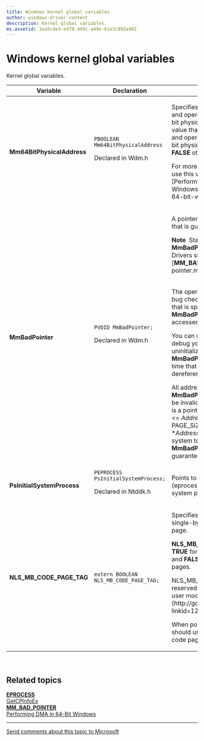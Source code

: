 ```yaml
---
title: Windows kernel global variables
author: windows-driver-content
description: Kernel global variables.
ms.assetid: 1ea5c4e3-ed70-449c-a49e-b1e3c892e981
---
```


# Windows kernel global variables


Kernel global variables.

<table>
<colgroup>
<col width="33%" />
<col width="33%" />
<col width="33%" />
</colgroup>
<thead>
<tr class="header">
<th>Variable</th>
<th>Declaration</th>
<th>Description</th>
</tr>
</thead>
<tbody>
<tr class="odd">
<td><strong>Mm64BitPhysicalAddress</strong></td>
<td><code>PBOOLEAN Mm64BitPhysicalAddress</code>
<p>Declared in Wdm.h</p></td>
<td><p>Specifies whether the hardware and operating system support 64-bit physical addresses. Points to a value that is <strong>TRUE</strong> if the hardware and operating system support 64-bit physical addresses, and is <strong>FALSE</strong> otherwise.</p>
<p>For more information about how to use this variable in your driver, see [Performing DMA in 64-Bit Windows](performing-dma-in-64-bit-windows.md).</p></td>
</tr>
<tr class="even">
<td><strong>MmBadPointer</strong></td>
<td><code>PVOID MmBadPointer;</code>
<p>Declared in Wdm.h</p></td>
<td><p>A pointer to a memory location that is guaranteed to be invalid.</p>
<div class="alert">
<strong>Note</strong>  Starting with Windows 8.1, <strong>MmBadPointer</strong> is deprecated. Drivers should use the [<strong>MM_BAD_POINTER</strong>](mm-bad-pointer.md) macro instead.
</div>
<div>
 
</div>
<p>The operating system generates a bug check if the memory address that is specified by the <strong>MmBadPointer</strong> variable is accessed.</p>
<p>You can use <strong>MmBadPointer</strong> to debug your driver code. Set any uninitialized pointer variables to <strong>MmBadPointer</strong> to find the first time that your code tries to dereference an invalid pointer.</p>
<p>All addresses within PAGE_SIZE of <strong>MmBadPointer</strong> are guaranteed to be invalid. For example, if <em>Address</em> is a pointer and if <strong>MmBadPointer</strong> &lt;= <em>Address</em> &lt; <strong>MmBadPointer</strong> + PAGE_SIZE, attempts to access *<em>Address</em> causes the operating system to generate a bug check. <strong>MmBadPointer</strong> + PAGE_SIZE is not guaranteed to be invalid.</p></td>
</tr>
<tr class="odd">
<td><strong>PsInitialSystemProcess</strong></td>
<td><code>PEPROCESS PsInitialSystemProcess;</code>
<p>Declared in Ntddk.h</p></td>
<td><p>Points to the [<strong>EPROCESS</strong>](eprocess.md) structure for the system process.</p></td>
</tr>
<tr class="even">
<td><strong>NLS_MB_CODE_PAGE_TAG</strong></td>
<td><code>extern BOOLEAN  NLS_MB_CODE_PAGE_TAG;</code></td>
<td><p>Specifies whether a code page is a single-byte or multibyte code page.</p>
<p><strong>NLS_MB_CODE_PAGE_TAG</strong> is <strong>TRUE</strong> for multibyte code pages and <strong>FALSE</strong> for single-byte code pages.</p>
<p>NLS_MB_CODE_PAGE_TAG is reserved for system use. From user mode, call [GetCPInfoEx](http://go.microsoft.com/fwlink/p/?linkid=121902) instead.</p>
<p>When possible, your application should use Unicode instead of code pages.</p></td>
</tr>
</tbody>
</table>

 

## Related topics
[**EPROCESS**](eprocess.md)  
[GetCPInfoEx](http://go.microsoft.com/fwlink/p/?linkid=121902)  
[**MM\_BAD\_POINTER**](mm-bad-pointer.md)  
[Performing DMA in 64-Bit Windows](performing-dma-in-64-bit-windows.md)  

--------------------
[Send comments about this topic to Microsoft](mailto:wsddocfb@microsoft.com?subject=Documentation%20feedback%20%5Bkernel\kernel%5D:%20Windows%20kernel%20global%20variables%20%20RELEASE:%20%286/14/2017%29&body=%0A%0APRIVACY%20STATEMENT%0A%0AWe%20use%20your%20feedback%20to%20improve%20the%20documentation.%20We%20don't%20use%20your%20email%20address%20for%20any%20other%20purpose,%20and%20we'll%20remove%20your%20email%20address%20from%20our%20system%20after%20the%20issue%20that%20you're%20reporting%20is%20fixed.%20While%20we're%20working%20to%20fix%20this%20issue,%20we%20might%20send%20you%20an%20email%20message%20to%20ask%20for%20more%20info.%20Later,%20we%20might%20also%20send%20you%20an%20email%20message%20to%20let%20you%20know%20that%20we've%20addressed%20your%20feedback.%0A%0AFor%20more%20info%20about%20Microsoft's%20privacy%20policy,%20see%20http://privacy.microsoft.com/default.aspx. "Send comments about this topic to Microsoft")


